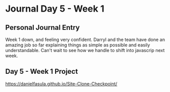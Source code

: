 # Journal Day 5 - Week 1


## Personal Journal Entry

Week 1 down, and feeling very confident. Darryl and the team have done an amazing job so far explaining things as simple as possible and easily understandable. Can't wait to see how we handle to shift into javascrip next week.

## Day 5 - Week 1 Project

https://danielfasula.github.io/Site-Clone-Checkpoint/